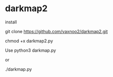 # darkmap2

install 

git clone https://github.com/vaxnoo2/darkmap2.git

chmod +x darkmap2.py


Use python3 darkmap.py

or

./darkmap.py
